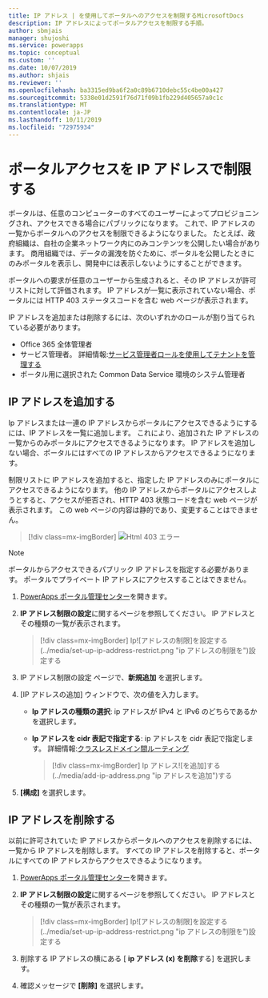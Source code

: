 ```yaml
---
title: IP アドレス | を使用してポータルへのアクセスを制限するMicrosoftDocs
description: IP アドレスによってポータルアクセスを制限する手順。
author: sbmjais
manager: shujoshi
ms.service: powerapps
ms.topic: conceptual
ms.custom: ''
ms.date: 10/07/2019
ms.author: shjais
ms.reviewer: ''
ms.openlocfilehash: ba3315ed9ba6f2a0c89b6710debc55c4be00a427
ms.sourcegitcommit: 5338e01d2591f76d71f09b1fb229d405657a0c1c
ms.translationtype: MT
ms.contentlocale: ja-JP
ms.lasthandoff: 10/11/2019
ms.locfileid: "72975934"
---
```

# <a name="restrict-portal-access-by-ip-address"></a>ポータルアクセスを IP アドレスで制限する

ポータルは、任意のコンピューターのすべてのユーザーによってプロビジョニングされ、アクセスできる場合にパブリックになります。 これで、IP アドレスの一覧からポータルへのアクセスを制限できるようになりました。 たとえば、政府組織は、自社の企業ネットワーク内にのみコンテンツを公開したい場合があります。 商用組織では、データの漏洩を防ぐために、ポータルを公開したときにのみポータルを表示し、開発中には表示しないようにすることができます。

ポータルへの要求が任意のユーザーから生成されると、その IP アドレスが許可リストに対して評価されます。 IP アドレスが一覧に表示されていない場合、ポータルには HTTP 403 ステータスコードを含む web ページが表示されます。

IP アドレスを追加または削除するには、次のいずれかのロールが割り当てられている必要があります。
- Office 365 全体管理者 
- サービス管理者。 詳細情報:[サービス管理者ロールを使用してテナントを管理する](https://technet.microsoft.com/en-us/library/mt793847.aspx)  
- ポータル用に選択された Common Data Service 環境のシステム管理者

## <a name="add-an-ip-address"></a>IP アドレスを追加する

Ip アドレスまたは一連の IP アドレスからポータルにアクセスできるようにするには、IP アドレスを一覧に追加します。 これにより、追加された IP アドレスの一覧からのみポータルにアクセスできるようになります。 IP アドレスを追加しない場合、ポータルにはすべての IP アドレスからアクセスできるようになります。

制限リストに IP アドレスを追加すると、指定した IP アドレスのみにポータルにアクセスできるようになります。 他の IP アドレスからポータルにアクセスしようとすると、アクセスが拒否され、HTTP 403 状態コードを含む web ページが表示されます。 この web ページの内容は静的であり、変更することはできません。

> [!div class=mx-imgBorder]
> ![Html 403 エラー](../media/ip-address-page-error.png "html 403 エラー")  

> [!NOTE]
> ポータルからアクセスできるパブリック IP アドレスを指定する必要があります。 ポータルでプライベート IP アドレスにアクセスすることはできません。

1.  [PowerApps ポータル管理センター](admin-overview.md)を開きます。

2.  **IP アドレス制限の設定**に関するページを参照してください。 IP アドレスとその種類の一覧が表示されます。

    > [!div class=mx-imgBorder]
    > Ip![アドレスの制限]を設定する(../media/set-up-ip-address-restrict.png "ip アドレスの制限を")設定する

3.  IP アドレス制限の設定 ページで、**新規追加** を選択します。

4.  [IP アドレスの追加] ウィンドウで、次の値を入力します。

    - **Ip アドレスの種類の選択**: ip アドレスが IPv4 と IPv6 のどちらであるかを選択します。

    - **Ip アドレスを cidr 表記で指定する**: ip アドレスを cidr 表記で指定します。 詳細情報:[クラスレスドメイン間ルーティング](https://en.wikipedia.org/wiki/Classless_Inter-Domain_Routing)

      > [!div class=mx-imgBorder]
      > Ip アドレス![を追加]する(../media/add-ip-address.png "ip アドレスを追加")する    

5.  **[構成]** を選択します。

## <a name="remove-an-ip-address"></a>IP アドレスを削除する

以前に許可されていた IP アドレスからポータルへのアクセスを削除するには、一覧から IP アドレスを削除します。 すべての IP アドレスを削除すると、ポータルにすべての IP アドレスからアクセスできるようになります。

1.  [PowerApps ポータル管理センター](admin-overview.md)を開きます。

2.  **IP アドレス制限の設定**に関するページを参照してください。 IP アドレスとその種類の一覧が表示されます。

    > [!div class=mx-imgBorder]
    > Ip![アドレスの制限]を設定する(../media/set-up-ip-address-restrict.png "ip アドレスの制限を")設定する

3.  削除する IP アドレスの横にある [ **ip アドレス (x) を削除**する] を選択します。

4.  確認メッセージで **[削除]** を選択します。


